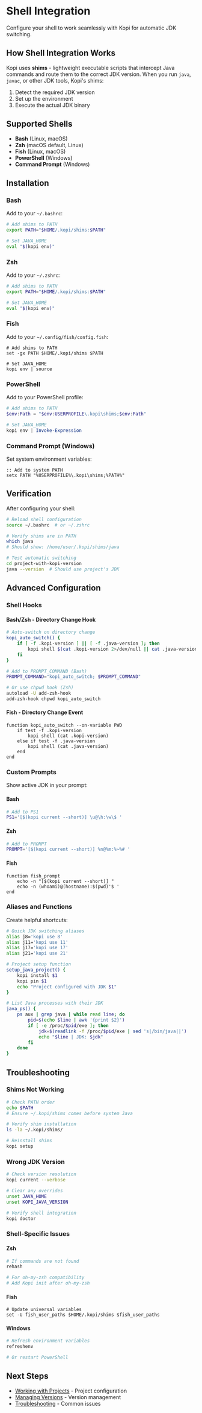 # Shell Integration

Configure your shell to work seamlessly with Kopi for automatic JDK switching.

## How Shell Integration Works

Kopi uses **shims** - lightweight executable scripts that intercept Java commands and route them to the correct JDK version. When you run `java`, `javac`, or other JDK tools, Kopi's shims:

1. Detect the required JDK version
2. Set up the environment
3. Execute the actual JDK binary

## Supported Shells

- **Bash** (Linux, macOS)
- **Zsh** (macOS default, Linux)
- **Fish** (Linux, macOS)
- **PowerShell** (Windows)
- **Command Prompt** (Windows)

## Installation

### Bash

Add to your `~/.bashrc`:

```bash
# Add shims to PATH
export PATH="$HOME/.kopi/shims:$PATH"

# Set JAVA_HOME
eval "$(kopi env)"
```

### Zsh

Add to your `~/.zshrc`:

```bash
# Add shims to PATH
export PATH="$HOME/.kopi/shims:$PATH"

# Set JAVA_HOME
eval "$(kopi env)"
```

### Fish

Add to your `~/.config/fish/config.fish`:

```fish
# Add shims to PATH
set -gx PATH $HOME/.kopi/shims $PATH

# Set JAVA_HOME
kopi env | source
```

### PowerShell

Add to your PowerShell profile:

```powershell
# Add shims to PATH
$env:Path = "$env:USERPROFILE\.kopi\shims;$env:Path"

# Set JAVA_HOME
kopi env | Invoke-Expression
```

### Command Prompt (Windows)

Set system environment variables:

```batch
:: Add to system PATH
setx PATH "%USERPROFILE%\.kopi\shims;%PATH%"
```

## Verification

After configuring your shell:

```bash
# Reload shell configuration
source ~/.bashrc  # or ~/.zshrc

# Verify shims are in PATH
which java
# Should show: /home/user/.kopi/shims/java

# Test automatic switching
cd project-with-kopi-version
java --version  # Should use project's JDK
```

## Advanced Configuration

### Shell Hooks

#### Bash/Zsh - Directory Change Hook

```bash
# Auto-switch on directory change
kopi_auto_switch() {
    if [ -f .kopi-version ] || [ -f .java-version ]; then
        kopi shell $(cat .kopi-version 2>/dev/null || cat .java-version)
    fi
}

# Add to PROMPT_COMMAND (Bash)
PROMPT_COMMAND="kopi_auto_switch; $PROMPT_COMMAND"

# Or use chpwd hook (Zsh)
autoload -U add-zsh-hook
add-zsh-hook chpwd kopi_auto_switch
```

#### Fish - Directory Change Event

```fish
function kopi_auto_switch --on-variable PWD
    if test -f .kopi-version
        kopi shell (cat .kopi-version)
    else if test -f .java-version
        kopi shell (cat .java-version)
    end
end
```

### Custom Prompts

Show active JDK in your prompt:

#### Bash

```bash
# Add to PS1
PS1='[$(kopi current --short)] \u@\h:\w\$ '
```

#### Zsh

```zsh
# Add to PROMPT
PROMPT='[$(kopi current --short)] %n@%m:%~%# '
```

#### Fish

```fish
function fish_prompt
    echo -n "[$(kopi current --short)] "
    echo -n (whoami)@(hostname):$(pwd)'$ '
end
```

### Aliases and Functions

Create helpful shortcuts:

```bash
# Quick JDK switching aliases
alias j8='kopi use 8'
alias j11='kopi use 11'
alias j17='kopi use 17'
alias j21='kopi use 21'

# Project setup function
setup_java_project() {
    kopi install $1
    kopi pin $1
    echo "Project configured with JDK $1"
}

# List Java processes with their JDK
java_ps() {
    ps aux | grep java | while read line; do
        pid=$(echo $line | awk '{print $2}')
        if [ -e /proc/$pid/exe ]; then
            jdk=$(readlink -f /proc/$pid/exe | sed 's|/bin/java||')
            echo "$line | JDK: $jdk"
        fi
    done
}
```

## Troubleshooting

### Shims Not Working

```bash
# Check PATH order
echo $PATH
# Ensure ~/.kopi/shims comes before system Java

# Verify shim installation
ls -la ~/.kopi/shims/

# Reinstall shims
kopi setup
```

### Wrong JDK Version

```bash
# Check version resolution
kopi current --verbose

# Clear any overrides
unset JAVA_HOME
unset KOPI_JAVA_VERSION

# Verify shell integration
kopi doctor
```

### Shell-Specific Issues

#### Zsh

```bash
# If commands are not found
rehash

# For oh-my-zsh compatibility
# Add Kopi init after oh-my-zsh
```

#### Fish

```fish
# Update universal variables
set -U fish_user_paths $HOME/.kopi/shims $fish_user_paths
```

#### Windows

```powershell
# Refresh environment variables
refreshenv

# Or restart PowerShell
```

## Next Steps

- [Working with Projects](projects.md) - Project configuration
- [Managing Versions](managing-versions.md) - Version management
- [Troubleshooting](../troubleshooting.md) - Common issues
